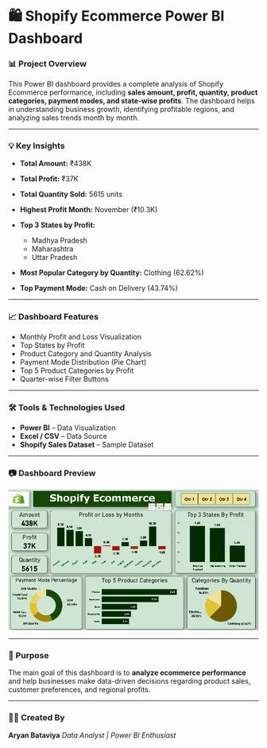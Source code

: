 
# 🛍️ Shopify Ecommerce Power BI Dashboard

### 📊 Project Overview

This Power BI dashboard provides a complete analysis of Shopify Ecommerce performance, including **sales amount, profit, quantity, product categories, payment modes, and state-wise profits**.
The dashboard helps in understanding business growth, identifying profitable regions, and analyzing sales trends month by month.

---

### 💡 Key Insights

* **Total Amount:** ₹438K
* **Total Profit:** ₹37K
* **Total Quantity Sold:** 5615 units
* **Highest Profit Month:** November (₹10.3K)
* **Top 3 States by Profit:**

  * Madhya Pradesh
  * Maharashtra
  * Uttar Pradesh
* **Most Popular Category by Quantity:** Clothing (62.62%)
* **Top Payment Mode:** Cash on Delivery (43.74%)

---

### 📈 Dashboard Features

* Monthly Profit and Loss Visualization
* Top States by Profit
* Product Category and Quantity Analysis
* Payment Mode Distribution (Pie Chart)
* Top 5 Product Categories by Profit
* Quarter-wise Filter Buttons

---

### 🛠️ Tools & Technologies Used

* **Power BI** – Data Visualization
* **Excel / CSV** – Data Source
* **Shopify Sales Dataset** – Sample Dataset

---

### 📷 Dashboard Preview

![Shopify Ecommerce Dashboard](Shopify_Dashboard.png)

---


### 🎯 Purpose

The main goal of this dashboard is to **analyze ecommerce performance** and help businesses make data-driven decisions regarding product sales, customer preferences, and regional profits.

---

### 🧑‍💻 Created By

**Aryan Bataviya**
*Data Analyst | Power BI Enthusiast*


